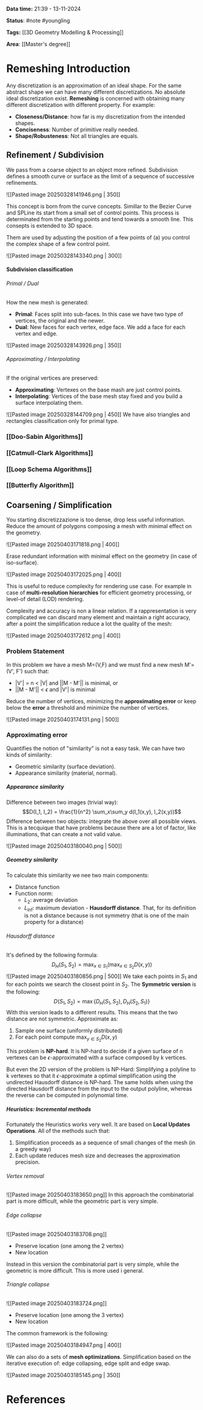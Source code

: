 **Data time:** 21:39 - 13-11-2024

**Status**: #note #youngling 

**Tags:** [[3D Geometry Modelling & Processing]]

**Area**: [[Master's degree]]
# Remeshing Introduction

Any discretization is an approximation of an ideal shape. For the same abstract shape we can have many different discretizations. No absolute ideal discretization exist. **Remeshing** is concerned with obtaining many different discretization with different property. For example:
- **Closeness/Distance**: how far is my discretization from the intended shapes.
- **Conciseness**: Number of primitive really needed.
- **Shape/Robusteness**: Not all triangles are equals.

## Refinement / Subdivision
We pass from a coarse object to an object more refined. Subdivision defines a smooth curve or surface as the limit of a sequence of successive refinements.

![[Pasted image 20250328141946.png | 350]]

This concept is born from the curve concepts. Simillar to the Bezier Curve and SPLine its start from a small set of control points. This process is determinated from the starting points and tend towards a smooth line. This consepts is extended to 3D space.

Them are used by adjusting the position of a few points of (a) you control the complex shape of a few control point. 

![[Pasted image 20250328143340.png | 300]]


#### Subdivision classification
###### Primal / Dual
How the new mesh is generated:
- **Primal**: Faces split into sub-faces. In this case  we have two type of vertices, the original and the newer.
- **Dual**: New faces for each vertex, edge face. We add a face for each vertex and edge.

![[Pasted image 20250328143926.png | 350]]

###### Approximating / Interpolating
If the original vertices are preserved:
- **Approximating**: Vertexes on the base mash are just control points.
- **Interpolating**: Vertices of the base  mesh stay fixed and you build a surface interpolating them.

![[Pasted image 20250328144709.png | 450]]
We have also triangles and rectangles classification only for primal type.

### [[Doo-Sabin Algorithms]]

### [[Catmull-Clark Algorithms]]

### [[Loop Schema Algorithms]]

### [[Butterfly Algorithm]]

## Coarsening / Simplification
You starting discretizzazione is too dense, drop less useful information. Reduce the amount of polygons composing a mesh with minimal effect on the geometry.

![[Pasted image 20250403171818.png | 400]]

Erase redundant information with minimal effect on the geometry (in case of iso-surface).

![[Pasted image 20250403172025.png | 400]]

This is useful to reduce complexity for rendering use case. For example in case of **multi-resolution hierarchies** for efficient geometry processing, or level-of detail (LOD) rendering.

Complexity and accuracy is non a linear relation. If a rappresentation is very complicated we can discard many element and maintain a right accuracy, after a point the simplification reduce a lot the quality of the mesh:

![[Pasted image 20250403172612.png | 400]]

### Problem Statement
In this problem we have a mesh M=(V,F) and we must find a new mesh M'=(V', F') such that:
- |V'| = n < |V| and ||M - M'|| is minimal, or
- ||M - M'|| <  $\epsilon$ and |V'| is minimal

Reduce the number of vertices, minimizing the **approximating error** or keep below the **error** a threshold and minimize the number of vertices.

![[Pasted image 20250403174131.png | 500]]

### Approximating error
Quantifies the notion of "similarity" is not a easy task. We can have two kinds of similarity:
- Geometric similarity (surface deviation).
- Appearance similarity (material, normal).

##### Appearance similarity
Difference between two images (trivial way):
$$D(I_1, I_2) = \frac{1}{n^2} \sum_x\sum_y d(I_1(x,y), I_2(x,y))$$
Difference between two objects: integrate the above over all possible views. This is a tecquique that have problems because there are a lot of factor, like illuminations, that can create a not valid value.

![[Pasted image 20250403180040.png | 500]]
##### Geometry similarity
To calculate this similarity we nee two main components:
- Distance function
- Function norm:
	- $L_2$: average deviation
	- $L_{\inf}$: maximum deviation - **Hausdorff distance**. That, for its definition is not a distance because is not symmetry (that is one of the main property for a distance)

###### Hausdorff distance
It's defined by the following formula:
$$D_H(S_1, S_2) = \max_{x \in S_1}(\max_{x \in S_2} D(x,y))$$
![[Pasted image 20250403180856.png | 500]]
We take each points in $S_1$ and for each points we search the closest point in $S_2$. The **Symmetric version** is the following:
$$D(S_1, S_2) =\max\{D_H(S_1,S_2),D_H(S_2,S_1)\}$$
With this version leads to a different results. This means that the two distance are not symmetric. Approximate as:
1. Sample one surface (uniformly distributed)
2. For each point compute $\max_{y\in S_2}D(x,y)$

This problem is **NP-hard**. It is NP-hard to decide if a given surface of n vertexes can be $\epsilon$-approximated with a surface composed by k vertices.

But even the 2D version of the problem is NP-Hard: Simplifying a polyline to k vertexes so that it $\epsilon$-approximate a optimal simplification using the undirected Hausdorff distance is NP-hard. The same holds when using the directed Hausdorff distance from the input to the output polyline, whereas the reverse can be computed in polynomial time.

##### Heuristics: Incremental methods
Fortunately the Heuristics works very well. It are based on **Local Updates Operations**. All of the  methods such that:
1. Simplification proceeds as a sequence of small changes of the mesh (in a greedy way)
2. Each update reduces mesh size and decreases the approximation precision.

###### Vertex removal
![[Pasted image 20250403183650.png]]
In this approach the combinatorial part is more difficult, while the geometric part is very simple.
###### Edge collapse
![[Pasted image 20250403183708.png]]
- Preserve location (one among the 2 vertex)
- New location

Instead in this version the combinatorial part is very simple, while the geometric is more difficult. This is more used i general.
###### Triangle collapse
![[Pasted image 20250403183724.png]]
- Preserve location (one among the 3 vertex)
- New location

The common framework is the following:

![[Pasted image 20250403184947.png | 400]]

We can also do a sets of **mesh optimizations**. Simplification based on the iterative execution of: edge collapsing, edge split and edge swap.

![[Pasted image 20250403185145.png | 350]]


# References